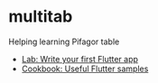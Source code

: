 # multitab

Helping learning Pifagor table

- [Lab: Write your first Flutter app](https://flutter.dev/docs/get-started/codelab)
- [Cookbook: Useful Flutter samples](https://flutter.dev/docs/cookbook)

